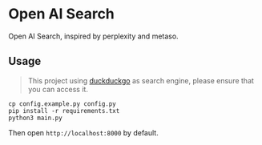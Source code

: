 # Open AI Search

Open AI Search, inspired by perplexity and metaso.

## Usage

> This project using [duckduckgo](https://duckduckgo.com) as search engine, please ensure that you can access it.

```shell
cp config.example.py config.py
pip install -r requirements.txt
python3 main.py
```

Then open `http://localhost:8000` by default.


